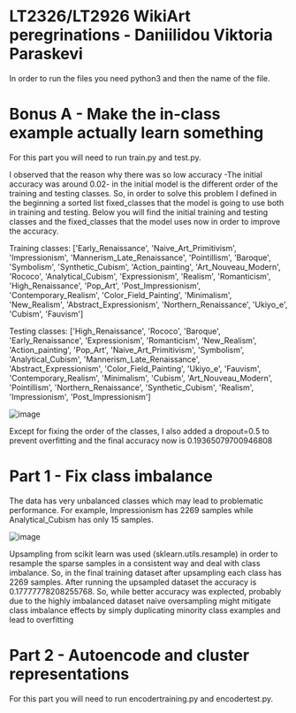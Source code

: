# LT2326/LT2926 WikiArt peregrinations  - Daniilidou Viktoria Paraskevi
In order to run the files you need python3 and then the name of the file. 
  # Bonus A - Make the in-class example actually learn something

  For this part you will need to run train.py and test.py. 
   
  I observed that the reason why there was so low accuracy -The initial accuracy was around 0.02- in the initial model is the different order of the training and testing classes. So, in order to solve this problem I defined in the beginning a sorted list fixed_classes that the model is going to use both in training and testing. Below you will find the initial training and testing classes and the fixed_classes that the model uses now in order to improve the accuracy. 


Training classes: ['Early_Renaissance', 'Naive_Art_Primitivism', 'Impressionism', 'Mannerism_Late_Renaissance', 'Pointillism', 'Baroque', 'Symbolism', 'Synthetic_Cubism', 'Action_painting', 'Art_Nouveau_Modern', 'Rococo', 'Analytical_Cubism', 'Expressionism', 'Realism', 'Romanticism', 'High_Renaissance', 'Pop_Art', 'Post_Impressionism', 'Contemporary_Realism', 'Color_Field_Painting', 'Minimalism', 'New_Realism', 'Abstract_Expressionism', 'Northern_Renaissance', 'Ukiyo_e', 'Cubism', 'Fauvism'] 

Testing classes: ['High_Renaissance', 'Rococo', 'Baroque', 'Early_Renaissance', 'Expressionism', 'Romanticism', 'New_Realism', 'Action_painting', 'Pop_Art', 'Naive_Art_Primitivism', 'Symbolism', 'Analytical_Cubism', 'Mannerism_Late_Renaissance', 'Abstract_Expressionism', 'Color_Field_Painting', 'Ukiyo_e', 'Fauvism', 'Contemporary_Realism', 'Minimalism', 'Cubism', 'Art_Nouveau_Modern', 'Pointillism', 'Northern_Renaissance', 'Synthetic_Cubism', 'Realism', 'Impressionism', 'Post_Impressionism']

![image](https://github.com/user-attachments/assets/12bcac01-e06b-40b0-a77e-f21215597b7e)




Except for fixing the order of the classes, I also added a dropout=0.5 to prevent overfitting and the final accuracy now is 0.19365079700946808

# Part 1 - Fix class imbalance

The data has very unbalanced classes which may lead to problematic performance. For example, Impressionism has 2269 samples while Analytical_Cubism has only 15 samples.

![image](https://github.com/user-attachments/assets/76a80a5e-4157-4eac-a999-8dee2f95e3aa)

Upsampling from scikit learn was used (sklearn.utils.resample) in order to resample the sparse samples in a consistent way and deal with class imbalance. 
So, in the final training dataset after upsampling each class has 2269 samples. 
After running the upsampled dataset the accuracy is 0.17777778208255768. So, while better accuracy was explected, probably due to the highly imbalanced dataset naive oversampling might mitigate class imbalance effects by simply duplicating minority class examples and lead to overfitting

# Part 2 - Autoencode and cluster representations 

For this part you will need to run encodertraining.py and encodertest.py. 

   

